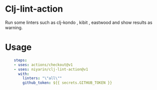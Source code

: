 # Clj-lint-action

Run some linters such as clj-kondo , kibit , eastwood and show results as warning.

# Usage


```yaml
    steps:
    - uses: actions/checkout@v1
    - uses: niyarin/clj-lint-action@v1
      with:
        linters: "\"all\""
        github_token: ${{ secrets.GITHUB_TOKEN }}
```
